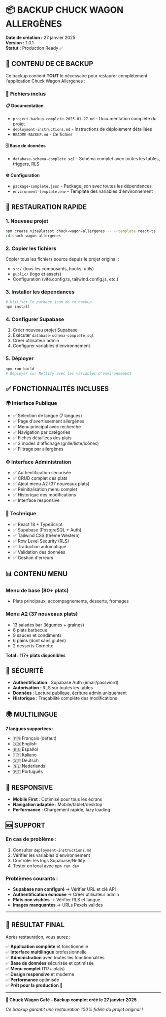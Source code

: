 # 📦 BACKUP CHUCK WAGON ALLERGÈNES

**Date de création :** 27 janvier 2025  
**Version :** 1.0.1  
**Statut :** Production Ready ✅

## 🎯 CONTENU DE CE BACKUP

Ce backup contient **TOUT** le nécessaire pour restaurer complètement l'application Chuck Wagon Allergènes :

### 📁 **Fichiers inclus**

#### **📋 Documentation**
- `project-backup-complete-2025-01-27.md` - Documentation complète du projet
- `deployment-instructions.md` - Instructions de déploiement détaillées
- `README-BACKUP.md` - Ce fichier

#### **🗄️ Base de données**
- `database-schema-complete.sql` - Schéma complet avec toutes les tables, triggers, RLS

#### **⚙️ Configuration**
- `package-complete.json` - Package.json avec toutes les dépendances
- `environment-template.env` - Template des variables d'environnement

## 🚀 RESTAURATION RAPIDE

### **1. Nouveau projet**
```bash
npm create vite@latest chuck-wagon-allergenes -- --template react-ts
cd chuck-wagon-allergenes
```

### **2. Copier les fichiers**
Copier tous les fichiers source depuis le projet original :
- `src/` (tous les composants, hooks, utils)
- `public/` (logo et assets)
- Configuration (vite.config.ts, tailwind.config.js, etc.)

### **3. Installer les dépendances**
```bash
# Utiliser le package.json de ce backup
npm install
```

### **4. Configurer Supabase**
1. Créer nouveau projet Supabase
2. Exécuter `database-schema-complete.sql`
3. Créer utilisateur admin
4. Configurer variables d'environnement

### **5. Déployer**
```bash
npm run build
# Déployer sur Netlify avec les variables d'environnement
```

## ✅ FONCTIONNALITÉS INCLUSES

### **🌍 Interface Publique**
- ✅ Sélection de langue (7 langues)
- ✅ Page d'avertissement allergènes
- ✅ Menu principal avec recherche
- ✅ Navigation par catégories
- ✅ Fiches détaillées des plats
- ✅ 3 modes d'affichage (grille/liste/icônes)
- ✅ Filtrage par allergènes

### **⚙️ Interface Administration**
- ✅ Authentification sécurisée
- ✅ CRUD complet des plats
- ✅ Ajout menu A2 (37 nouveaux plats)
- ✅ Réinitialisation menu complet
- ✅ Historique des modifications
- ✅ Interface responsive

### **🔧 Technique**
- ✅ React 18 + TypeScript
- ✅ Supabase (PostgreSQL + Auth)
- ✅ Tailwind CSS (thème Western)
- ✅ Row Level Security (RLS)
- ✅ Traduction automatique
- ✅ Validation des données
- ✅ Gestion d'erreurs

## 📊 CONTENU MENU

### **Menu de base** (80+ plats)
- Plats principaux, accompagnements, desserts, fromages

### **Menu A2** (37 nouveaux plats)
- 13 salades bar (légumes + graines)
- 6 plats barbecue
- 9 sauces et condiments
- 6 pains (dont sans gluten)
- 2 desserts Cornetto

**Total : 117+ plats disponibles**

## 🔐 SÉCURITÉ

- **Authentification** : Supabase Auth (email/password)
- **Autorisation** : RLS sur toutes les tables
- **Données** : Lecture publique, écriture admin uniquement
- **Historique** : Traçabilité complète des modifications

## 🌍 MULTILINGUE

**7 langues supportées :**
- 🇫🇷 Français (défaut)
- 🇬🇧 English
- 🇪🇸 Español
- 🇮🇹 Italiano
- 🇩🇪 Deutsch
- 🇳🇱 Nederlands
- 🇵🇹 Português

## 📱 RESPONSIVE

- **Mobile First** : Optimisé pour tous les écrans
- **Navigation adaptée** : Mobile/tablet/desktop
- **Performance** : Chargement rapide, lazy loading

## 🆘 SUPPORT

### **En cas de problème :**
1. Consulter `deployment-instructions.md`
2. Vérifier les variables d'environnement
3. Contrôler les logs Supabase/Netlify
4. Tester en local avec `npm run dev`

### **Problèmes courants :**
- **Supabase non configuré** → Vérifier URL et clé API
- **Authentification échouée** → Créer utilisateur admin
- **Plats non visibles** → Vérifier RLS et langue
- **Images manquantes** → URLs Pexels valides

---

## 🎯 RÉSULTAT FINAL

Après restauration, vous aurez :

✅ **Application complète** et fonctionnelle  
✅ **Interface multilingue** professionnelle  
✅ **Administration** avec toutes les fonctionnalités  
✅ **Base de données** sécurisée et optimisée  
✅ **Menu complet** (117+ plats)  
✅ **Design responsive** et moderne  
✅ **Performance** optimisée  
✅ **Prêt pour la production** 🚀  

---

**🤠 Chuck Wagon Café - Backup complet créé le 27 janvier 2025**

*Ce backup garantit une restauration 100% fidèle du projet original !*